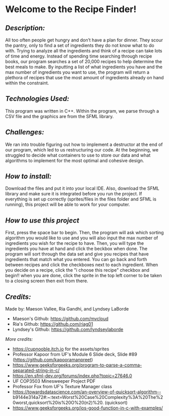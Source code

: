 # Welcome to the Recipe Finder!

## ***Description:***

All too often people get hungry and don’t have a plan for dinner. They scour the pantry, only to find a set of ingredients they do not know what to do with. Trying to analyze all the ingredients and think of a recipe can take lots of time and energy. Instead of spending time searching through recipe books, our program searches a set of 20,000 recipes to help determine the best meals to make.  By inputting a list of what ingredients you have and the max number of ingredients you want to use, the program will return a plethora of recipes that use the most amount of ingredients already on hand within the constraint.  


## ***Technologies Used:***

This program was written in C++. Within the program, we parse through a CSV file and the graphics are from the SFML library. 

## ***Challenges:***

We ran into trouble figuring out how to implement a destructor at the end of our program, which led to us restructuring our code. At the beginning, we struggled to decide what containers to use to store our data and what algorithms to implement for the most optimal and cohesive design.

## ***How to install:***

Download the files and put it into your local IDE. Also, download the SFML library and make sure it is integrated before you run the project. If everything is set up correctly (sprites/files in the files folder and SFML is running), this project will be able to work for your computer.

## ***How to use this project***

First, press the space bar to begin. Then, the program will ask which sorting algorithm you would like to use and you will also input the max number of ingredients you wish for the recipe to have. Then, you will type the ingredients you have at hand and click the beckbox when done. The program will sort through the data set and give you recipes that have ingredients that match what you entered. You can go back and forth between recipes and click the checkboxes next to each ingredient. When you decide on a recipe, click the "i choose this recipe" checkbox and begin!! when you are done, click the sprite in the top left corner to be taken to a closing screen then exit from there. 

## ***Credits:***


Made by: Maeson Vallee, Ria Gandhi, and Lyndsey LaBorde 
- Maeson's Github: https://github.com/mvcloud 
- Ria's Github: https://github.com/riag01
- Lyndsey's Github: https://github.com/lyndseylaborde

_More credits:_
- https://cupnooble.itch.io for the assets/sprites 
- Professor Kapoor from UF's Module 6 Slide deck, Slide #89 (https://github.com/kapooramanpreet)
- https://www.geeksforgeeks.org/program-to-parse-a-comma-separated-string-in-c/
- https://en.sfml-dev.org/forums/index.php?topic=27646.0
- UF COP3503 Minesweeper Project PDF
- Professor Fox from UF's Texture Manager class
- https://towardsdatascience.com/an-overview-of-quicksort-algorithm-- b9144e314a72#:~:text=Worst%20Case%20Complexity%3A%20The%20worst,quicksort%20is%20O%20(n2)%20.  (quicksort)
- https://www.geeksforgeeks.org/ios-good-function-in-c-with-examples/
